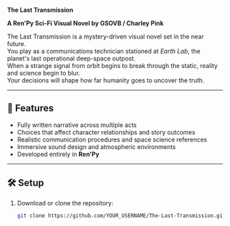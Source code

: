 **The Last Transmission**

**A Ren'Py Sci-Fi Visual Novel by GSOVB / Charley Pink**

The Last Transmission is a mystery-driven visual novel set in the near future.  
You play as a communications technician stationed at *Earth Lab*, the planet's last operational deep-space outpost.  
When a strange signal from orbit begins to break through the static, reality and science begin to blur.  
Your decisions will shape how far humanity goes to uncover the truth.

---

## 🌌 Features
- Fully written narrative across multiple acts  
- Choices that affect character relationships and story outcomes  
- Realistic communication procedures and space science references  
- Immersive sound design and atmospheric environments  
- Developed entirely in **Ren'Py**

---

## 🛠️ Setup
1. Download or clone the repository:
   ```bash
   git clone https://github.com/YOUR_USERNAME/The-Last-Transmission.git
